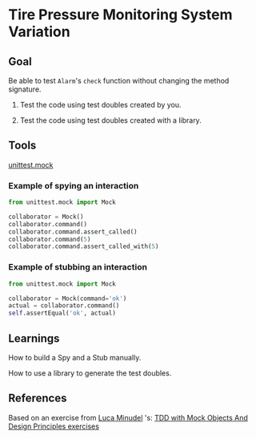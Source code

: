 # Tire Pressure Monitoring System Variation

## Goal
Be able to test `Alarm`'s `check` function without changing the method signature.

1. Test the code using test doubles created by you.

2. Test the code using test doubles created with a library.

## Tools

[unittest.mock](https://docs.python.org/3.8/library/unittest.mock.html)

### Example of spying an interaction

```python
from unittest.mock import Mock

collaborator = Mock()
collaborator.command()
collaborator.command.assert_called()
collaborator.command(5)
collaborator.command.assert_called_with(5)
```

### Example of stubbing an interaction

```python
from unittest.mock import Mock

collaborator = Mock(command='ok')
actual = collaborator.command()
self.assertEqual('ok', actual)
```

## Learnings
How to build a Spy and a Stub manually.

How to use a library to generate the test doubles.

## References

Based on an exercise from [Luca Minudel](https://twitter.com/lukadotnet?lang=en) 's:
[TDD with Mock Objects And Design Principles exercises](https://github.com/lucaminudel/TDDwithMockObjectsAndDesignPrinciples)
